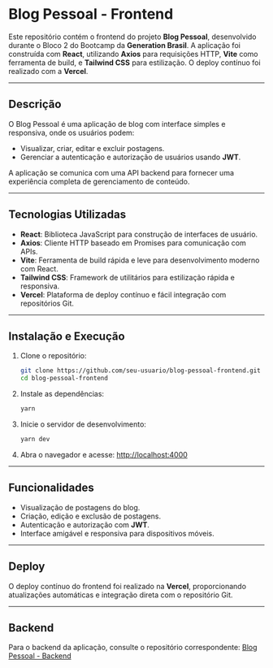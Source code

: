 # Blog Pessoal - Frontend

Este repositório contém o frontend do projeto **Blog Pessoal**, desenvolvido durante o Bloco 2 do Bootcamp da **Generation Brasil**. A aplicação foi construída com **React**, utilizando **Axios** para requisições HTTP, **Vite** como ferramenta de build, e **Tailwind CSS** para estilização. O deploy contínuo foi realizado com a **Vercel**.

---

## Descrição
O Blog Pessoal é uma aplicação de blog com interface simples e responsiva, onde os usuários podem:
- Visualizar, criar, editar e excluir postagens.
- Gerenciar a autenticação e autorização de usuários usando **JWT**.

A aplicação se comunica com uma API backend para fornecer uma experiência completa de gerenciamento de conteúdo.

---

## Tecnologias Utilizadas
- **React**: Biblioteca JavaScript para construção de interfaces de usuário.  
- **Axios**: Cliente HTTP baseado em Promises para comunicação com APIs.  
- **Vite**: Ferramenta de build rápida e leve para desenvolvimento moderno com React.  
- **Tailwind CSS**: Framework de utilitários para estilização rápida e responsiva.  
- **Vercel**: Plataforma de deploy contínuo e fácil integração com repositórios Git.

---

## Instalação e Execução

1. Clone o repositório:
   ```bash
   git clone https://github.com/seu-usuario/blog-pessoal-frontend.git
   cd blog-pessoal-frontend
   ```

2. Instale as dependências:
   ```bash
   yarn
   ```

3. Inicie o servidor de desenvolvimento:
   ```bash
   yarn dev
   ```

4. Abra o navegador e acesse:
   [http://localhost:4000](http://localhost:4000)

---

## Funcionalidades
- Visualização de postagens do blog.
- Criação, edição e exclusão de postagens.
- Autenticação e autorização com **JWT**.
- Interface amigável e responsiva para dispositivos móveis.

---

## Deploy
O deploy contínuo do frontend foi realizado na **Vercel**, proporcionando atualizações automáticas e integração direta com o repositório Git.

---

## Backend
Para o backend da aplicação, consulte o repositório correspondente:
[Blog Pessoal - Backend](https://github.com/lidskey/blogpessoal_nest)

